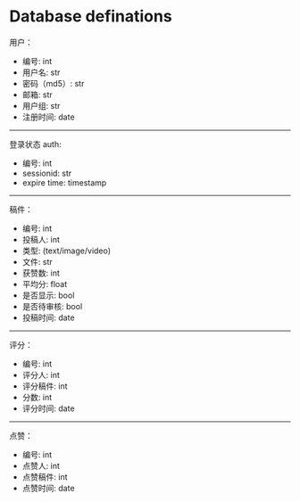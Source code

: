 # Database definations

用户：

- 编号: int
- 用户名: str
- 密码（md5）: str
- 邮箱: str
- 用户组: str
- 注册时间: date

---

登录状态 auth:

- 编号: int
- sessionid: str
- expire time: timestamp

---

稿件：

- 编号: int
- 投稿人: int
- 类型: (text/image/video)
- 文件: str
- 获赞数: int
- 平均分: float
- 是否显示: bool
- 是否待审核: bool
- 投稿时间: date

---

评分：

- 编号: int
- 评分人: int
- 评分稿件: int
- 分数: int
- 评分时间: date

---

点赞：

- 编号: int
- 点赞人: int
- 点赞稿件: int
- 点赞时间: date